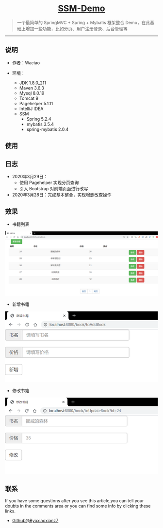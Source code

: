 <h1 align="center"><a href="https://github.com/SSM-Demo" target="_blank">SSM-Demo</a></h1>

> 一个最简单的 SpringMVC + Spring + Mybatis 框架整合 Demo，在此基础上增加一些功能，比如分页、用户注册登录、后台管理等

------------------------------

## 说明

- 作者：Waciao

- 环境：

    - JDK        1.8.0_211
    - Maven      3.6.3
    - Mysql      8.0.19
    - Tomcat     9
    - Pagehelper 5.1.11
    - IntelliJ IDEA
    - SSM
        - Spring           5.2.4
        - mybatis          3.5.4
        - spring-mybatis   2.0.4
        
## 使用




## 日志

- 2020年3月29日：
    - 使用 Pagehelper 实现分页查询
    - 引入 Bootstrap 对前端页面进行改写
- 2020年3月28日：完成基本整合，实现增删改查操作

## 效果

- 书籍列表

![书籍列表](https://raw.githubusercontent.com/Byojiaoxianz7/SSM-Demo/master/images/%E4%B9%A6%E7%B1%8D%E5%88%97%E8%A1%A8%E9%A1%B5%E9%9D%A2.png)

- 新增书籍

![新增书籍](https://raw.githubusercontent.com/Byojiaoxianz7/SSM-Demo/master/images/%E6%96%B0%E5%A2%9E%E4%B9%A6%E7%B1%8D%E9%A1%B5%E9%9D%A2.png)

- 修改书籍

![修改书籍](https://raw.githubusercontent.com/Byojiaoxianz7/SSM-Demo/master/images/%E4%BF%AE%E6%94%B9%E4%B9%A6%E7%B1%8D%E9%A1%B5%E9%9D%A2.png)
        
## 联系

If you have some questions after you see this article,you can tell your doubts in the comments area or you can find some info by clicking these links.

- [Github@Byoxiaoxianz7](https://github.com/byojiaoxianz7)
    

